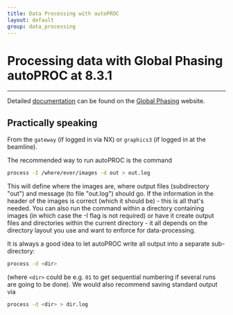```yaml
---
title: Data Processing with autoPROC
layout: default
group: data_processing
---
```


# Processing data with Global Phasing autoPROC at 8.3.1

---

Detailed [documentation](https://www.globalphasing.com/autoproc/manual/index.html) can be found on
the [Global Phasing](https://www.globalphasing.com) website.

## Practically speaking

From the `gateway` (if logged in via NX) or `graphics3` (if logged in at the beamline).

The recommended way to run autoPROC is the command

```bash
process -I /where/ever/images -d out > out.log
```

This will define where the images are, where output files (subdirectory "out") and message (to file "out.log") should go. If the information in the header of the images is correct (which it should be) - this is all that's needed. You can also run the command within a directory containing images (in which case the -I flag is not required) or have it create output files and directories within the current directory - it all depends on the directory layout you use and want to enforce for data-processing.

It is always a good idea to let autoPROC write all output into a separate sub-directory:

```bash
process -d <dir>
```

(where `<dir>` could be e.g. `01` to get sequential numbering if several runs are going to be done).
We would also recommend saving standard output via

```bash
process -d <dir> > dir.log
```
